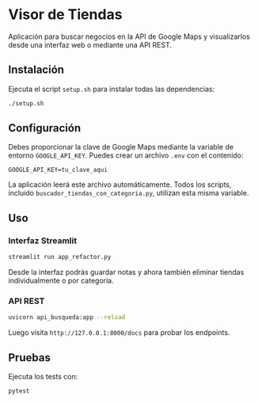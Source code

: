 # Visor de Tiendas

Aplicación para buscar negocios en la API de Google Maps y visualizarlos desde una interfaz web o mediante una API REST.

## Instalación

Ejecuta el script `setup.sh` para instalar todas las dependencias:

```bash
./setup.sh
```

## Configuración

Debes proporcionar la clave de Google Maps mediante la variable de entorno `GOOGLE_API_KEY`. Puedes crear un archivo `.env` con el contenido:

```
GOOGLE_API_KEY=tu_clave_aqui
```

La aplicación leerá este archivo automáticamente. Todos los scripts, incluido
`buscador_tiendas_con_categoria.py`, utilizan esta misma variable.

## Uso

### Interfaz Streamlit

```bash
streamlit run app_refactor.py
```

Desde la interfaz podrás guardar notas y ahora también eliminar tiendas
individualmente o por categoría.

### API REST

```bash
uvicorn api_busqueda:app --reload
```

Luego visita `http://127.0.0.1:8000/docs` para probar los endpoints.

## Pruebas

Ejecuta los tests con:

```bash
pytest
```
